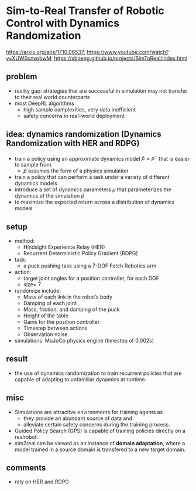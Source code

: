 # Sim-to-Real Transfer of Robotic Control with Dynamics Randomization
https://arxiv.org/abs/1710.06537;
https://www.youtube.com/watch?v=XUW0cnvqbwM;
https://xbpeng.github.io/projects/SimToReal/index.html

## problem
* reality gap:
  strategies that are successful in simulation may not
  transfer to their real world counterparts
* most DeepRL algorithms
  * high sample complexities, very data inefficient
  * safety concerns in real-world deployment

## idea: dynamics randomization (Dynamics Randomization with HER and RDPG)
* train a policy using an approximate dynamics model $\hat{p} \approx  p^{\star}$ that is easier to sample from.
  * $\hat{p}$ assumes the form of a physics simulation
* train a policy that can perform a task under a variety of different dynamics models
* introduce a set of dynamics parameters $\mu$ that parameterizes the dynamics of the simulation $\hat{p}$
*  to maximize the expected return across a distribution of dynamics models

## setup
* method:
  * Hindsight Experience Relay (HER)
  * Recurrent Deterministic Policy Gradient (RDPG)
* task:
  * a puck pushing task using a 7-DOF Fetch Robotics arm
* action:
  * target joint angles for a position controller, for each DOF
  * size= 7
* randomize include:
  * Mass of each link in the robot’s body
  * Damping of each joint
  * Mass, friction, and damping of the puck
  * Height of the table
  * Gains for the position controller
  * Timestep between actions
  * Observation noise
* simulations: MuJoCo physics engine (timestep of 0.002s)

## result
* the use of dynamics randomization
  to train recurrent policies that are capable of adapting
  to unfamiliar dynamics at runtime.

## misc
* Simulations are attractive environments for training agents as
  * they provide an abundant source of data and
  * alleviate certain safety concerns during the training process.
* Guided Policy Search (GPS) is capable of training policies directly on a realrobot.
* sim2real can be viewed as an instance of **domain adaptation**, where
  a model trained in a source domain is transfered to a new target domain.

## comments
* rely on HER and RDPG
